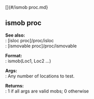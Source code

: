 []{#/ismob proc.md}    
## ismob proc    
**See also:**    
:   [isloc proc]/proc/isloc    
:   [ismovable proc]/proc/ismovable    
<!-- -->    
**Format:**    
:   ismob(Loc1, Loc2 \...)    
<!-- -->    
**Args:**    
:   Any number of locations to test.    
<!-- -->    
**Returns:**    
:   1 if all args are valid mobs; 0 otherwise  